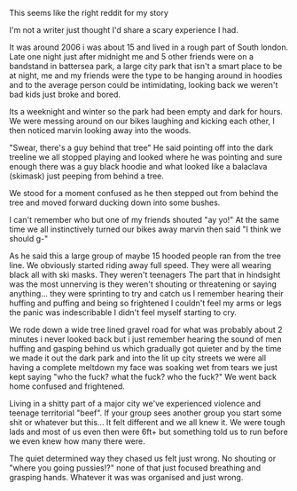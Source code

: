 This seems like the right reddit for my story

I'm not a writer just thought I'd share a scary experience I had.

It was around 2006 i was about 15 and lived in a rough part of South london.
Late one night just after midnight me and 5 other friends were on a bandstand in battersea park, a large city park that isn't a smart place to be at night, me and my friends were the type to be hanging around in hoodies and to the average person could be intimidating, looking back we weren't bad kids just broke and bored.

Its a weeknight and winter so the park had been empty and dark for hours.
We were messing around on our bikes laughing and kicking each other, I then noticed marvin looking away into the woods.


"Swear, there's a guy behind that tree"
He said pointing off into the dark treeline we all stopped playing and looked where he was pointing and sure enough there was a guy black hoodie and what looked like a balaclava (skimask) just peeping from behind a tree.

We stood for a moment confused as he then stepped out from behind the tree and moved forward ducking down into some bushes.

I can't remember who but one of my friends shouted "ay yo!" At the same time we all instinctively turned our bikes away marvin then said "I think we should g-"

As he said this a large group of maybe 15 hooded people ran from the tree line.
We obviously started riding away full speed.
They were all wearing black all with ski masks.
They weren't teenagers
The part that in hindsight was the most unnerving is they weren't shouting or threatening or saying anything... they were sprinting to try and catch us 
I remember hearing their huffing and puffing and being so frightened I couldn't feel my arms or legs  the panic was indescribable I didn't feel myself starting to cry.

We rode down a wide tree lined gravel road for what was probably about 2 minutes i never looked back but i just remember hearing the sound of men huffing and gasping behind us which gradually got quieter and by the time we made it out the dark park and into the lit up city streets we were all having a complete meltdown my face was soaking wet from tears we just kept saying "who the fuck? what the fuck? who the fuck?"
We went back home confused and frightened.  

Living in a shitty part of a major city we've experienced violence and teenage territorial "beef". If your group sees another group you start some shit or whatever but this... It felt different and we all knew it. We were tough lads and most of us even then were 6ft+   but something told us to run before we even knew how many there were.

The quiet determined way they chased us felt just wrong. No shouting or "where you going pussies!?"  none of that just focused breathing and grasping hands.
Whatever it was was organised and just wrong.